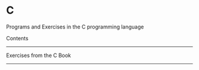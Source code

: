 # C
Programs and Exercises in the C programming language

Contents

******

Exercises from the C Book

******